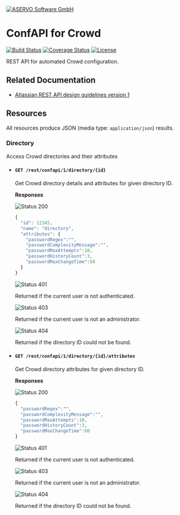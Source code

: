 [![ASERVO Software GmbH](https://aservo.github.io/img/aservo_atlassian_banner.png)](https://www.aservo.com/en/atlassian)

ConfAPI for Crowd
=================

[![Build Status](https://api.travis-ci.org/aservo/crowd-confapi-plugin.svg?branch=master)](https://travis-ci.org/aservo/crowd-confapi-plugin)
[![Coverage Status](https://coveralls.io/repos/github/aservo/crowd-confapi-plugin/badge.svg?branch=master)](https://coveralls.io/github/aservo/crowd-confapi-plugin?branch=master)
[![License](https://img.shields.io/badge/License-BSD%203--Clause-blue.svg)](https://opensource.org/licenses/BSD-3-Clause)

REST API for automated Crowd configuration.

Related Documentation
---------------------

* [Atlassian REST API design guidelines version 1](https://developer.atlassian.com/server/framework/atlassian-sdk/atlassian-rest-api-design-guidelines-version-1/)

Resources
---------

All resources produce JSON (media type:  `application/json`) results.

### Directory

Access Crowd directories and their attributes

* #### `GET /rest/confapi/1/directory/{id}`

  Get Crowd directory details and attributes for given directory ID.

  __Responses__

  ![Status 200][status-200]

  ```javascript
  {
    "id": 12345,
    "name": "directory",
    "attributes": {
      "passwordRegex":"",
      "passwordComplexityMessage":"",
      "passwordMaxAttempts":10,
      "passwordHistoryCount":3,
      "passwordMaxChangeTime":60
    }
  }
  ```

  ![Status 401][status-401]

  Returned if the current user is not authenticated.

  ![Status 403][status-403]

  Returned if the current user is not an administrator.

  ![Status 404][status-404]

  Returned if the directory ID could not be found.

* #### `GET /rest/confapi/1/directory/{id}/attributes`

  Get Crowd directory attributes for given directory ID.

  __Responses__

  ![Status 200][status-200]

  ```javascript
  {
    "passwordRegex":"",
    "passwordComplexityMessage":"",
    "passwordMaxAttempts":10,
    "passwordHistoryCount":3,
    "passwordMaxChangeTime":60
  }
  ```

  ![Status 401][status-401]

  Returned if the current user is not authenticated.

  ![Status 403][status-403]

  Returned if the current user is not an administrator.

  ![Status 404][status-404]

  Returned if the directory ID could not be found.


[status-200]: https://img.shields.io/badge/status-200-brightgreen.svg
[status-400]: https://img.shields.io/badge/status-400-red.svg
[status-401]: https://img.shields.io/badge/status-401-red.svg
[status-403]: https://img.shields.io/badge/status-403-red.svg
[status-404]: https://img.shields.io/badge/status-404-red.svg
